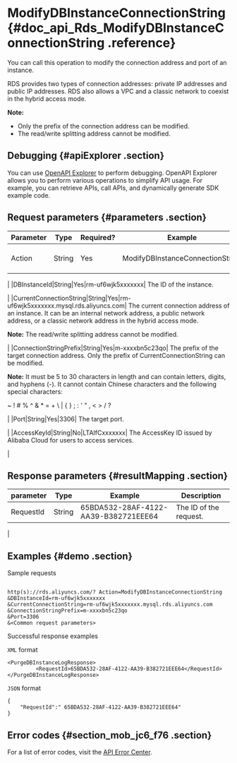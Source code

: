 # ModifyDBInstanceConnectionString {#doc_api_Rds_ModifyDBInstanceConnectionString .reference}

You can call this operation to modify the connection address and port of an instance.

RDS provides two types of connection addresses: private IP addresses and public IP addresses. RDS also allows a VPC and a classic network to coexist in the hybrid access mode.

**Note:** 

-   Only the prefix of the connection address can be modified.
-   The read/write splitting address cannot be modified.

## Debugging {#apiExplorer .section}

You can use [OpenAPI Explorer](https://api.aliyun.com/#product=Rds&api=ModifyDBInstanceConnectionString) to perform debugging. OpenAPI Explorer allows you to perform various operations to simplify API usage. For example, you can retrieve APIs, call APIs, and dynamically generate SDK example code.

## Request parameters {#parameters .section}

|Parameter|Type|Required?|Example|Description|
|---------|----|---------|-------|-----------|
|Action|String|Yes|ModifyDBInstanceConnectionString| The operation that you want to perform. Set this parameter to ModifyDBInstanceConnectionString.

 |
|DBInstanceId|String|Yes|rm-uf6wjk5xxxxxxx| The ID of the instance.

 |
|CurrentConnectionString|String|Yes|rm-uf6wjk5xxxxxxx.mysql.rds.aliyuncs.com| The current connection address of an instance. It can be an internal network address, a public network address, or a classic network address in the hybrid access mode.

 **Note:** The read/write splitting address cannot be modified.

 |
|ConnectionStringPrefix|String|Yes|m-xxxxbn5c23qo| The prefix of the target connection address. Only the prefix of CurrentConnectionString can be modified.

 **Note:** It must be 5 to 30 characters in length and can contain letters, digits, and hyphens \(-\). It cannot contain Chinese characters and the following special characters:

~ ! \# % ^ & \* = + \\ | \{ \} ; : ' " , < \> / ?

 |
|Port|String|Yes|3306| The target port.

 |
|AccessKeyId|String|No|LTAIfCxxxxxxx| The AccessKey ID issued by Alibaba Cloud for users to access services.

 |

## Response parameters {#resultMapping .section}

|parameter|Type|Example|Description|
|---------|----|-------|-----------|
|RequestId|String|65BDA532-28AF-4122-AA39-B382721EEE64| The ID of the request.

 |

## Examples {#demo .section}

Sample requests

``` {#request_demo}

http(s)://rds.aliyuncs.com/? Action=ModifyDBInstanceConnectionString
&DBInstanceId=rm-uf6wjk5xxxxxxx
&CurrentConnectionString=rm-uf6wjk5xxxxxxx.mysql.rds.aliyuncs.com
&ConnectionStringPrefix=m-xxxxbn5c23qo 
&Port=3306
&<Common request parameters>

```

Successful response examples

`XML` format

``` {#codeblock_lm8_y55_ohm}
<PurgeDBInstanceLogResponse>
         <RequestId>65BDA532-28AF-4122-AA39-B382721EEE64</RequestId>
</PurgeDBInstanceLogResponse>
```

`JSON` format

``` {#codeblock_4f5_5vf_yk5}
{
	"RequestId":" 65BDA532-28AF-4122-AA39-B382721EEE64"
}
```

## Error codes {#section_mob_jc6_f76 .section}

For a list of error codes, visit the [API Error Center](https://error-center.alibabacloud.com/status/product/Rds).

